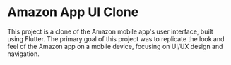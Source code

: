 # Amazon App UI Clone

This project is a clone of the Amazon mobile app's user interface, built using Flutter. The primary goal of this project was to replicate the look and feel of the Amazon app on a mobile device, focusing on UI/UX design and navigation.